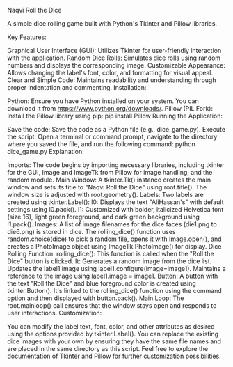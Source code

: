 Naqvi Roll the Dice

A simple dice rolling game built with Python's Tkinter and Pillow libraries.

Key Features:

Graphical User Interface (GUI): Utilizes Tkinter for user-friendly interaction with the application.
Random Dice Rolls: Simulates dice rolls using random numbers and displays the corresponding image.
Customizable Appearance: Allows changing the label's font, color, and formatting for visual appeal.
Clear and Simple Code: Maintains readability and understanding through proper indentation and commenting.
Installation:

Python: Ensure you have Python installed on your system. You can download it from https://www.python.org/downloads/.
Pillow (PIL Fork): Install the Pillow library using pip: pip install Pillow
Running the Application:

Save the code: Save the code as a Python file (e.g., dice_game.py).
Execute the script: Open a terminal or command prompt, navigate to the directory where you saved the file, and run the following command: python dice_game.py
Explanation:

Imports: The code begins by importing necessary libraries, including tkinter for the GUI, Image and ImageTk from Pillow for image handling, and the random module.
Main Window: A tkinter.Tk() instance creates the main window and sets its title to "Naqvi Roll the Dice" using root.title(). The window size is adjusted with root.geometry().
Labels: Two labels are created using tkinter.Label():
l0: Displays the text "AliHassan's" with default settings using l0.pack().
l1: Customized with bolder, italicized Helvetica font (size 16), light green foreground, and dark green background using l1.pack().
Images: A list of image filenames for the dice faces (die1.png to die6.png) is stored in dice. The rolling_dice() function uses random.choice(dice) to pick a random file, opens it with Image.open(), and creates a PhotoImage object using ImageTk.PhotoImage() for display.
Dice Rolling Function:
rolling_dice(): This function is called when the "Roll the Dice" button is clicked. It:
Generates a random image from the dice list.
Updates the label1 image using label1.configure(image=image1).
Maintains a reference to the image using label1.image = image1.
Button: A button with the text "Roll the Dice" and blue foreground color is created using tkinter.Button(). It's linked to the rolling_dice() function using the command option and then displayed with button.pack().
Main Loop: The root.mainloop() call ensures that the window stays open and responds to user interactions.
Customization:

You can modify the label text, font, color, and other attributes as desired using the options provided by tkinter.Label().
You can replace the existing dice images with your own by ensuring they have the same file names and are placed in the same directory as this script.
Feel free to explore the documentation of Tkinter and Pillow for further customization possibilities.

